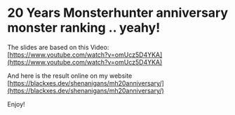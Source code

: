 # 20 Years Monsterhunter anniversary monster ranking .. yeahy!

The slides are based on this Video: <br />
[https://www.youtube.com/watch?v=omUcz5D4YKA](https://www.youtube.com/watch?v=omUcz5D4YKA)

And here is the result online on my website <br />
[https://blackxes.dev/shenanigans/mh20anniversary/](https://blackxes.dev/shenanigans/mh20anniversary/)

Enjoy!
